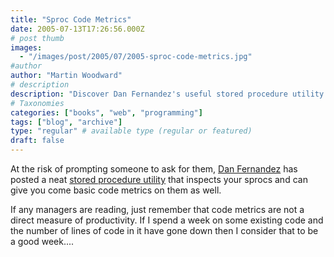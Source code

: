 ```yaml
---
title: "Sproc Code Metrics"
date: 2005-07-13T17:26:56.000Z
# post thumb
images:
  - "/images/post/2005/07/2005-sproc-code-metrics.jpg"
#author
author: "Martin Woodward"
# description
description: "Discover Dan Fernandez's useful stored procedure utility that provides insightful code metrics for your sprocs, but remember—less code."
# Taxonomies
categories: ["books", "web", "programming"]
tags: ["blog", "archive"]
type: "regular" # available type (regular or featured)
draft: false
---
```


At the risk of prompting someone to ask for them, [Dan Fernandez](http://blogs.msdn.com/danielfe/) has posted a neat [stored procedure utility](http://blogs.msdn.com/danielfe/archive/2005/07/10/437312.aspx) that inspects your sprocs and can give you come basic code metrics on them as well.

If any managers are reading, just remember that code metrics are not a direct measure of productivity. If I spend a week on some existing code and the number of lines of code in it have gone down then I consider that to be a good week....
